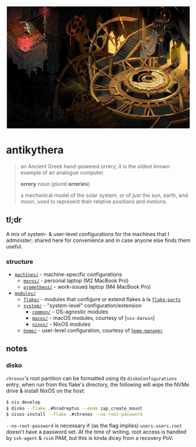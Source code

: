 <p align="center">
  <a href="tartarus.jpg">
    <img src="tartarus.jpg" height="auto" width="500px" alt="image of Tartarus from Hades 2">
  </a>
</p>

# antikythera

> an Ancient Greek hand-powered orrery; it is the oldest known example of an
> analogue computer.
> 
> **orrery** noun (_plural_ **orreries**)
> 
> a mechanical model of the solar system, or of just the sun, earth, and moon,
> used to represent their relative positions and motions.

## tl;dr

A mix of system- & user-level configurations for the machines that I
administer; shared here for convenience and in case anyone else finds them
useful.

### structure

- [`machines/`](./machines) - machine-specific configurations
  - [`moros/`](./machines/moros) - personal laptop (M2 MacBook Pro)
  - [`prometheus/`](./machines/prometheus) - work-issued laptop (M4 MacBook Pro)
- [`modules/`](./modules)
  - [`flake/`](./modules/flake) - modules that configure or extend flakes à la [`flake-parts`]
  - [`system/`](./modules/system) - "system-level" configuration/extension
    - [`common/`](./modules/system/common) - OS-agnostic modules
    - [`macos/`](./modules/system/macos) - macOS modules, courtesy of [`nix-darwin`]
    - [`nixos/`](./modules/system/nixos) - NixOS modules
  - [`home/`](./modules/home) - user-level configuration, courtesy of [`home-manager`]

[`disko`]: https://www.github.com/nix-community/disko
[`home-manager`]: https://www.github.com/nix-community/home-manager
[`flake-parts`]: https://www.github.com/hercules-ci/flake-parts

## notes

### disko

`chronos`'s root partition can be formatted using its `diskoConfigurations`
entry; when run from this flake's directory, the following will wipe the NVMe
drive & install NixOS on the host:

```bash
$ nix develop
$ disko --flake .#hrodreptus --mode zap_create_mount
$ nixos-install --flake .#chronos --no-root-password
```

`--no-root-password` is necessary if (as the flag implies) `users.users.root`
doesn't have a password set. At the time of writing, root access is handled by
`ssh-agent` & `rssh` PAM, but this is kinda dicey from a recovery PoV.
